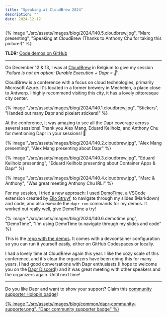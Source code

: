 ```yaml
---
title: "Speaking at CloudBrew 2024"
description: ""
date: 2024-12-12
---
```


{% image "./src/assets/images/blog/2024/140.5.cloudbrew.jpg", "Marc presenting", "Speaking at CloudBrew (Thanks to Anthony Chu for taking this picture!)" %}

**TLDR:** <a href="https://github.com/diagrid-labs/dapr-resiliency-and-durable-execution" target="_blank">Code demos on GitHub</a>

---
On December 12 & 13, I was at [CloudBrew](https://www.cloudbrew.be/) in Belgium to give my session *'Failure is not an option: Durable Execution + Dapr = 🚀'*.

CloudBrew is a conference with a focus on cloud technologies, primarily Microsoft Azure. It's located in a former brewery in Mechelen, a place close to Antwerp. I highly recommend visiting this city, it has a lovely pittoresque city center.

{% image "./src/assets/images/blog/2024/140.1.cloudbrew.jpg", "Stickers", "Handed out many Dapr and pixelart stickers!" %}

At the conference, it was amazing to see all the Dapr coverage across several sessions! Thank you Alex Mang, Eduard Keilholz, and Anthony Chu for mentioning Dapr in your sessions! 🙏

{% image "./src/assets/images/blog/2024/140.2.cloudbrew.jpg", "Alex Mang presenting", "Alex Mang presenting about Dapr" %}

{% image "./src/assets/images/blog/2024/140.3.cloudbrew.jpg", "Eduard Keilholz presenting", "Eduard Keilholz presenting about Container Apps & Dapr" %}

{% image "./src/assets/images/blog/2024/140.4.cloudbrew.jpg", "Marc & Anthony", "Was great meeting Anthony Chu IRL!" %}

For my session, I tried a new approach: I used [DemoTime,](https://marketplace.visualstudio.com/items?itemName=eliostruyf.vscode-demo-time) a VSCode extension created by [Elio Struyf](https://bsky.app/profile/eliostruyf.com), to navigate through my slides (Markdown) and code, and also execute the `dapr run` commands for my demos. It worked out really well, give DemoTime a try!

{% image "./src/assets/images/blog/2024/140.6.demotime.png", "DemoTime", "I'm using DemoTime to navigate through my slides and code" %}

This is the [repo with the demos](https://github.com/diagrid-labs/dapr-resiliency-and-durable-execution). It comes with a devcontainer configuration so you can run it yourself easily, either on GitHub Codespaces or locally.

I had a lovely time at CloudBrew again this year. I like the cozy scale of this conference, and it's clear the organizers have been doing this for many years. I had good conversations with Dapr enthusiasts (I hope to welcome you on the [Dapr Discord](https://bit.ly/dapr-discord)!) and it was great meeting with other speakers and the organizers again. Until next time!

---
Do you like Dapr and want to show your support? Claim this [community supporter Holopin badge](https://bit.ly/dapr-supporter)!

<a href="https://bit.ly/dapr-supporter">{% image "./src/assets/images/blog/common/dapr-community-supporter.png", "Dapr community supporter badge" %}</a>
